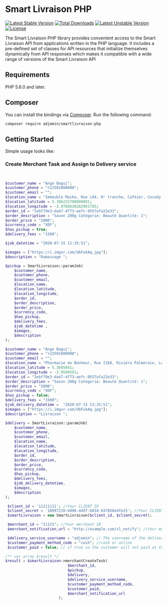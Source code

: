 # Smart Livraison PHP

[![Latest Stable Version](https://poser.pugx.org/adjemin/smartlivraison-php/v)](//packagist.org/packages/adjemin/smartlivraison-php) [![Total Downloads](https://poser.pugx.org/adjemin/smartlivraison-php/downloads)](//packagist.org/packages/adjemin/smartlivraison-php) [![Latest Unstable Version](https://poser.pugx.org/adjemin/smartlivraison-php/v/unstable)](//packagist.org/packages/adjemin/smartlivraison-php) [![License](https://poser.pugx.org/adjemin/smartlivraison-php/license)](//packagist.org/packages/adjemin/smartlivraison-php)

The Smart Livraison PHP library provides convenient access to the Smart Livraison API from
applications written in the PHP language. It includes a pre-defined set of
classes for API resources that initialize themselves dynamically from API
responses which makes it compatible with a wide range of versions of the Smart Livraison API

## Requirements

PHP 5.6.0 and later.

## Composer

You can install the bindings via [Composer](http://getcomposer.org/). Run the following command:

```bash
composer require adjemin/smartlivraison-php
```

## Getting Started

Simple usage looks like:

### Create Merchant Task and Assign to Delivery service

```php


$customer_name = "Ange Bagui"; 
$customer_phone = "+22501000000";
$customer_email = "";
$location_name = "Immeuble Maiko, Rue L84, 8ᵉ tranche, Caféier, Cocody, Abidjan, 28, Côte d'Ivoire";
$location_latitude = 5.396215700000001; 
$location_longitude = -3.9768630282901785; 
$order_id = "1ebf79e3-da47-4f73-aefc-9557afa22e33";
$order_description = "Savon 200g Catégorie: Beauté Quantité: 1";
$order_price = "2000";
$currency_code = "XOF";
$has_pickup = true;
$delivery_fees = "1500";

$job_datetime = "2020-07-15 11:35:51";

$images = ["https://i.imgur.com/UbFukAq.jpg"];
$description = "Ramassage ";

$pickup = SmartLivraison::paramJob(
    $customer_name, 
    $customer_phone,
    $customer_email,
    $location_name, 
    $location_latitude, 
    $location_longitude, 
    $order_id, 
    $order_description,
    $order_price,
    $currency_code,
    $has_pickup,
    $delivery_fees,
    $job_datetime ,
    $images,
    $description
);

$customer_name = "Ange Bagui"; 
$customer_phone = "+22501000000";
$customer_email = "";
$location_name = "Pharmacie du Bonheur, Rue I168, Riviéra Palmeraie, Les Palmeraies, Palmeraie, Cocody, Abidjan, BP 51 CIDEX 3 ABIDJAN, Côte d'Ivoire";
$location_latitude = 5.3695041; 
$location_longitude = -3.9590591; 
$order_id = "1ebf79e3-da47-4f73-aefc-9557afa22e33";
$order_description = "Savon 200g Catégorie: Beauté Quantité: 1";
$order_price = "2000";
$currency_code = "XOF";
$has_pickup = false;
$delivery_fees = "1500";
$job_delivery_datetime =  "2020-07-15 13:35:51";
$images = ["https://i.imgur.com/UbFukAq.jpg"];
$description = "Livraison ";

$delivery = SmartLivraison::paramJob(
    $customer_name, 
    $customer_phone,
    $customer_email,
    $location_name, 
    $location_latitude, 
    $location_longitude, 
    $order_id, 
    $order_description,
    $order_price,
    $currency_code,
    $has_pickup,
    $delivery_fees,
    $job_delivery_datetime,
    $images,
    $description
);

 $client_id = '11211111'; //Your CLIENT ID
 $client_secret = '10997210-b096-4dd7-b834-837856e4fe25'; //Your CLIENT SECRET
 $smartLivraison = new SmartLivraison($client_id, $client_secret);

 $merchant_id = "21121"; //Your merchant ID
 $merchant_notification_url = "http://example.com/sl_notify"; //Your merchant notification url

 $delivery_service_username = "adjemin"; // The username of the delivery service in Smart Livraison
 $customer_payment_method_code = "cash"; //cash or online
 $customer_paid = false; // if true so the customer will not paid at the delivery

/** var array $result */
$result = $smartLivraison->merchantCreateTask(
                            $merchant_id,
                            $pickup,
                            $delivery,
                            $delivery_service_username,
                            $customer_payment_method_code, 
                            $customer_paid,
                            $merchant_notification_url
                        );

```


